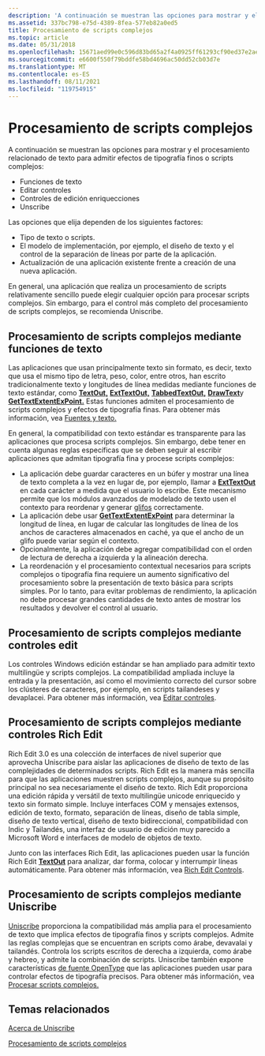 ```yaml
---
description: 'A continuación se muestran las opciones para mostrar y el procesamiento relacionado de texto para admitir efectos de tipografía finos o scripts complejos: Funciones de textoEditar controles Controles de ediciónRichUniscribe'
ms.assetid: 337bc798-e75d-4389-8fea-577eb82a0ed5
title: Procesamiento de scripts complejos
ms.topic: article
ms.date: 05/31/2018
ms.openlocfilehash: 15671aed99e0c596d83bd65a2f4a0925ff61293cf90ed37e2aed371f23f114fc
ms.sourcegitcommit: e6600f550f79bddfe58bd4696ac50dd52cb03d7e
ms.translationtype: MT
ms.contentlocale: es-ES
ms.lasthandoff: 08/11/2021
ms.locfileid: "119754915"
---
```

# <a name="complex-script-processing"></a>Procesamiento de scripts complejos

A continuación se muestran las opciones para mostrar y el procesamiento relacionado de texto para admitir efectos de tipografía finos o scripts complejos:

-   Funciones de texto
-   Editar controles
-   Controles de edición enriquecciones
-   Unscribe

Las opciones que elija dependen de los siguientes factores:

-   Tipo de texto o scripts.
-   El modelo de implementación, por ejemplo, el diseño de texto y el control de la separación de líneas por parte de la aplicación.
-   Actualización de una aplicación existente frente a creación de una nueva aplicación.

En general, una aplicación que realiza un procesamiento de scripts relativamente sencillo puede elegir cualquier opción para procesar scripts complejos. Sin embargo, para el control más completo del procesamiento de scripts complejos, se recomienda Uniscribe.

## <a name="complex-script-processing-using-text-functions"></a>Procesamiento de scripts complejos mediante funciones de texto

Las aplicaciones que usan principalmente texto sin formato, es decir, texto que usa el mismo tipo de letra, peso, color, entre otros, han escrito tradicionalmente texto y longitudes de línea medidas mediante funciones de texto estándar, como [**TextOut,**](/windows/win32/api/wingdi/nf-wingdi-textouta) [**ExtTextOut,**](/windows/win32/api/wingdi/nf-wingdi-exttextouta) [**TabbedTextOut,**](/windows/win32/api/winuser/nf-winuser-tabbedtextouta) [**DrawText**](/windows/win32/api/winuser/nf-winuser-drawtext)y [**GetTextExtentExPoint.**](/windows/win32/api/wingdi/nf-wingdi-gettextextentexpointa) Estas funciones admiten el procesamiento de scripts complejos y efectos de tipografía finas. Para obtener más información, vea [Fuentes y texto.](../gdi/fonts-and-text.md)

En general, la compatibilidad con texto estándar es transparente para las aplicaciones que procesa scripts complejos. Sin embargo, debe tener en cuenta algunas reglas específicas que se deben seguir al escribir aplicaciones que admitan tipografía fina y procese scripts complejos:

-   La aplicación debe guardar caracteres en un búfer y mostrar una línea de texto completa a la vez en lugar de, por ejemplo, llamar a [**ExtTextOut**](/windows/win32/api/wingdi/nf-wingdi-exttextouta) en cada carácter a medida que el usuario lo escribe. Este mecanismo permite que los módulos avanzados de modelado de texto usen el contexto para reordenar y generar [glifos](uniscribe-glossary.md) correctamente.
-   La aplicación debe usar [**GetTextExtentExPoint**](/windows/win32/api/wingdi/nf-wingdi-gettextextentexpointa) para determinar la longitud de línea, en lugar de calcular las longitudes de línea de los anchos de caracteres almacenados en caché, ya que el ancho de un glifo puede variar según el contexto.
-   Opcionalmente, la aplicación debe agregar compatibilidad con el orden de lectura de derecha a izquierda y la alineación derecha.
-   La reordenación y el procesamiento contextual necesarios para scripts complejos o tipografía fina requiere un aumento significativo del procesamiento sobre la presentación de texto básica para scripts simples. Por lo tanto, para evitar problemas de rendimiento, la aplicación no debe procesar grandes cantidades de texto antes de mostrar los resultados y devolver el control al usuario.

## <a name="complex-script-processing-using-edit-controls"></a>Procesamiento de scripts complejos mediante controles edit

Los controles Windows edición estándar se han ampliado para admitir texto multilingüe y scripts complejos. La compatibilidad ampliada incluye la entrada y la presentación, así como el movimiento correcto del cursor sobre los clústeres de caracteres, por ejemplo, en scripts tailandeses y devaplacei. Para obtener más información, vea [Editar controles](../controls/edit-controls.md).

## <a name="complex-script-processing-using-rich-edit-controls"></a>Procesamiento de scripts complejos mediante controles Rich Edit

Rich Edit 3.0 es una colección de interfaces de nivel superior que aprovecha Uniscribe para aislar las aplicaciones de diseño de texto de las complejidades de determinados scripts. Rich Edit es la manera más sencilla para que las aplicaciones muestren scripts complejos, aunque su propósito principal no sea necesariamente el diseño de texto. Rich Edit proporciona una edición rápida y versátil de texto multilingüe unicode enriquecido y texto sin formato simple. Incluye interfaces COM y mensajes extensos, edición de texto, formato, separación de líneas, diseño de tabla simple, diseño de texto vertical, diseño de texto bidireccional, compatibilidad con Indic y Tailandés, una interfaz de usuario de edición muy parecido a Microsoft Word e interfaces de modelo de objetos de texto.

Junto con las interfaces Rich Edit, las aplicaciones pueden usar la función Rich Edit [**TextOut**](/windows/win32/api/wingdi/nf-wingdi-textouta) para analizar, dar forma, colocar y interrumpir líneas automáticamente. Para obtener más información, vea [Rich Edit Controls](../controls/rich-edit-controls.md).

## <a name="complex-script-processing-using-uniscribe"></a>Procesamiento de scripts complejos mediante Uniscribe

[Uniscribe](uniscribe.md) proporciona la compatibilidad más amplia para el procesamiento de texto que implica efectos de tipografía finos y scripts complejos. Admite las reglas complejas que se encuentran en scripts como árabe, devavalai y tailandés. Controla los scripts escritos de derecha a izquierda, como árabe y hebreo, y admite la combinación de scripts. Uniscribe también expone características [de fuente OpenType](opentype-font-format.md) que las aplicaciones pueden usar para controlar efectos de tipografía precisos. Para obtener más información, vea [Procesar scripts complejos.](processing-complex-scripts.md)

## <a name="related-topics"></a>Temas relacionados

<dl> <dt>

[Acerca de Uniscribe](about-uniscribe.md)
</dt> <dt>

[Procesamiento de scripts complejos](processing-complex-scripts.md)
</dt> </dl>

 

 
